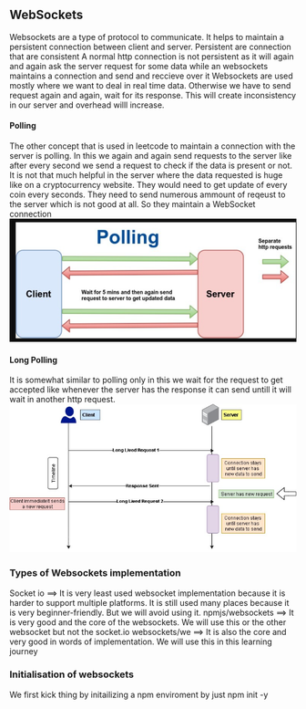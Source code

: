 ## WebSockets
Websockets are a type of protocol to communicate. It helps to maintain a persistent connection between client and server.
Persistent are connection that are consistent
A normal http connection is not persistent as it will again and again ask the server request for some data while an websockets maintains a connection and send and reccieve over it
Websockets are used mostly where we want to deal in real time data. 
Otherwise we have to send request again and again, wait for its response.
This will create inconsistency in our server and overhead willl increase.

#### Polling
The other concept that is used in leetcode to maintain a connection with the server is polling.
In this we again and again send requests to the server like after every second we send a request to check if the data is present or not.
It is not that much helpful in the server where the data requested is huge like on a cryptocurrency website. They would need to get update of every coin every seconds. They need to send numerous ammount of reqeust to the server which is not good at all. So they maintain a WebSocket connection
![alt text](image.png)

#### Long Polling
It is somewhat similar to polling only in this we wait for the request to get accepted like whenever the server has the response it can send untill it will wait in another http request.
![alt text](image-1.png)


### Types of Websockets implementation
Socket io ==> It is very least used websocket implementation because it is harder to support multiple platforms. It is still used many places because it is very beginner-friendly. But we will avoid using it. 
npmjs/websockets ==> It is very good and the core of the websockets. We will use this or the other websocket but not the socket.io
websockets/we ==> It is also the core and very good in words of implementation. We will use this in this learning journey


### Initialisation of websockets
We first kick thing by initailizing a npm enviroment by just 
    npm init -y

